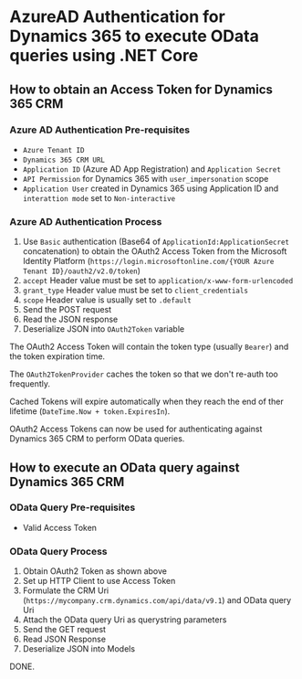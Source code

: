 # AzureAD Authentication for Dynamics 365 to execute OData queries using .NET Core

## How to obtain an Access Token for Dynamics 365 CRM

### Azure AD Authentication Pre-requisites

* `Azure Tenant ID`
* `Dynamics 365 CRM URL`
* `Application ID` (Azure AD App Registration) and `Application Secret`
* `API Permission` for Dynamics 365 with `user_impersonation` scope
* `Application User` created in Dynamics 365 using Application ID and `interattion mode` set to `Non-interactive`

### Azure AD Authentication Process

1. Use `Basic` authentication (Base64 of `ApplicationId:ApplicationSecret` concatenation) to obtain the OAuth2 Access Token from the Microsoft Identity Platform (`https://login.microsoftonline.com/{YOUR Azure Tenant ID}/oauth2/v2.0/token`)
2. `accept` Header value must be set to `application/x-www-form-urlencoded`
3. `grant_type` Header value must be set to `client_credentials`
4. `scope` Header value is usually set to `.default`
5. Send the POST request
6. Read the JSON response
7. Deserialize JSON into `OAuth2Token` variable

The OAuth2 Access Token will contain the token type (usually `Bearer`) and the token expiration time.

The `OAuth2TokenProvider` caches the token so that we don't re-auth too frequently.

Cached Tokens will expire automatically when they reach the end of ther lifetime (`DateTime.Now + token.ExpiresIn`).

OAuth2 Access Tokens can now be used for authenticating against Dynamics 365 CRM to perform OData queries.

## How to execute an OData query against Dynamics 365 CRM

### OData Query Pre-requisites

* Valid Access Token

### OData Query Process

1. Obtain OAuth2 Token as shown above
2. Set up HTTP Client to use Access Token
3. Formulate the CRM Uri (`https://mycompany.crm.dynamics.com/api/data/v9.1`) and OData query Uri
4. Attach the OData query Uri as querystring parameters
5. Send the GET request
6. Read JSON Response
7. Deserialize JSON into Models

DONE.
